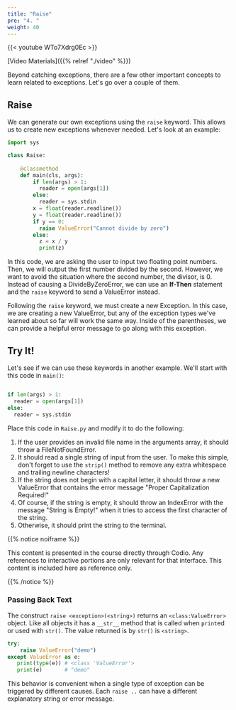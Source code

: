 ```yaml
---
title: "Raise"
pre: "4. "
weight: 40
---
```


{{< youtube WTo7Xdrg0Ec  >}}

[Video Materials]({{% relref "./video" %}})

Beyond catching exceptions, there are a few other important concepts to learn related to exceptions. Let's go over a couple of them.

## Raise

We can generate our own exceptions using the `raise` keyword. This allows us to create new exceptions whenever needed. Let's look at an example:

```python
import sys

class Raise:
    
    @classmethod
    def main(cls, args):       
        if len(args) > 1:
          reader = open(args[1])
        else:
          reader = sys.stdin
        x = float(reader.readline())
        y = float(reader.readline())
        if y == 0:
          raise ValueError("Cannot divide by zero")
        else:
          z = x / y
          print(z)
```

In this code, we are asking the user to input two floating point numbers. Then, we will output the first number divided by the second. However, we want to avoid the situation where the second number, the divisor, is $0$. Instead of causing a DivideByZeroError, we can use an **If-Then** statement and the `raise` keyword to send a ValueError instead. 

Following the `raise` keyword, we must create a new Exception. In this case, we are creating a new ValueError, but any of the exception types we've learned about so far will work the same way. Inside of the parentheses, we can provide a helpful error message to go along with this exception. 

## Try It!

Let's see if we can use these keywords in another example. We'll start with this code in `main()`:

```python

if len(args) > 1:
  reader = open(args[1])
else:
  reader = sys.stdin


```

Place this code in `Raise.py` and modify it to do the following:
1. If the user provides an invalid file name in the arguments array, it should throw a FileNotFoundError. 
2. It should read a single string of input from the user. To make this simple, don't forget to use the `strip()` method to remove any extra whitespace and trailing newline characters!
3. If the string does not begin with a capital letter, it should throw a new ValueError that contains the error message "Proper Capitalization Required!"
4. Of course, if the string is empty, it should throw an IndexError with the message "String is Empty!" when it tries to access the first character of the string. 
5. Otherwise, it should print the string to the terminal. 

{{% notice noiframe %}}

This content is presented in the course directly through Codio. Any references to interactive portions are only relevant for that interface. This content is included here as reference only. 

{{% /notice %}}

### Passing Back Text

The construct `raise <exception>(<string>)` returns an `<class:ValueError>` object.  Like all objects it has a `__str__` method that is called when `print`ed or used with `str()`.  The value returned is by `str()` is `<string>`.

```python
try:
    raise ValueError("demo")
except ValueError as e:
   print(type(e)) # <class 'ValueError'>
   print(e)       # "demo"

```

This behavior is convenient when a single type of exception can be triggered by different causes.  Each `raise ..`  can have a different explanatory string or error message.
